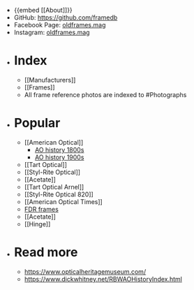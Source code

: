 - {{embed [[About]]}}
- GitHub: https://github.com/framedb
- Facebook Page: [oldframes.mag](https://www.facebook.com/people/oldframesmag/61575039811810/)
- Instagram: [oldframes.mag](https://instagram.com/oldframes.mag)
- # Index
	- [[Manufacturers]]
	- [[Frames]]
	- All frame reference photos are indexed to #Photographs
- # Popular
	- [[American Optical]]
		- [AO history 1800s](((67f532be-a5bc-4b28-bf31-fb1530cd220f)))
		- [AO history 1900s](((67f54216-e289-4f00-8898-15427ef99b53)))
	- [[Tart Optical]]
	- [[Styl-Rite Optical]]
	- [[Acetate]]
	- [[Tart Optical Arnel]]
	- [[Styl-Rite Optical 820]]
	- [[American Optical Times]]
	- [FDR frames]([[FDR]])
	- [[Acetate]]
	- [[Hinge]]
- # Read more
	- https://www.opticalheritagemuseum.com/
	- https://www.dickwhitney.net/RBWAOHistoryIndex.html